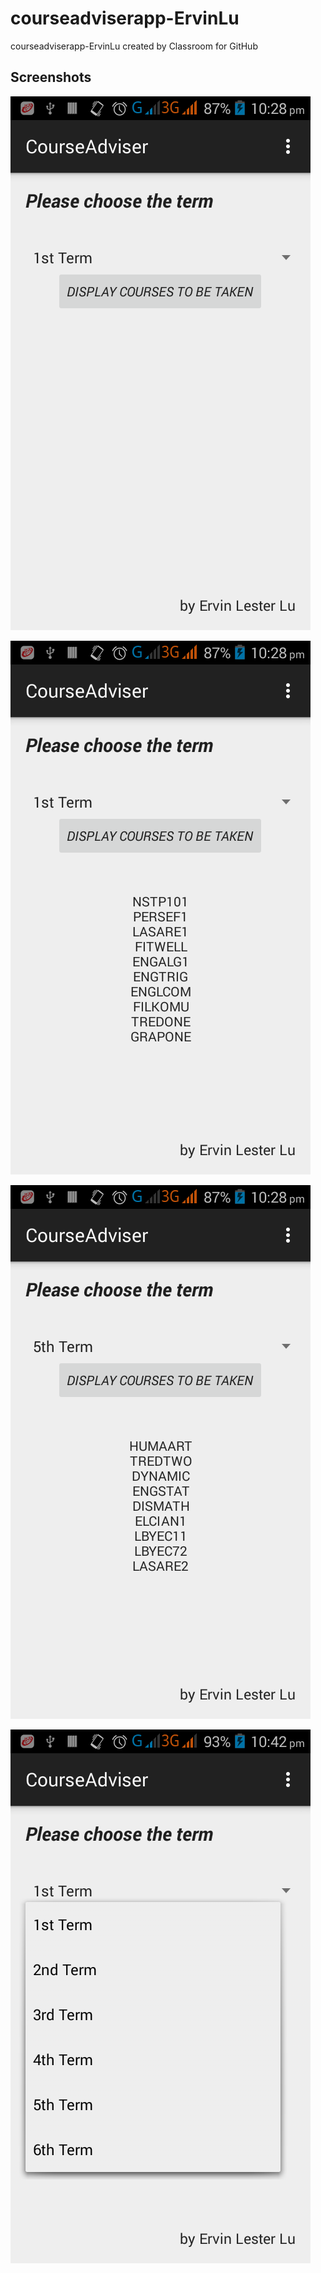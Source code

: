 # courseadviserapp-ErvinLu
courseadviserapp-ErvinLu created by Classroom for GitHub

## Screenshots

![alt tag](https://github.com/DeLaSalleUniversity-Manila/courseadviserapp-ErvinLu/blob/master/device-2015-10-01-223037.png)

![alt tag](https://github.com/DeLaSalleUniversity-Manila/courseadviserapp-ErvinLu/blob/master/device-2015-10-01-223051.png)

![alt tag](https://github.com/DeLaSalleUniversity-Manila/courseadviserapp-ErvinLu/blob/master/device-2015-10-01-223105.png)

![alt tag](https://github.com/DeLaSalleUniversity-Manila/courseadviserapp-ErvinLu/blob/master/device-2015-10-01-224431.png)
